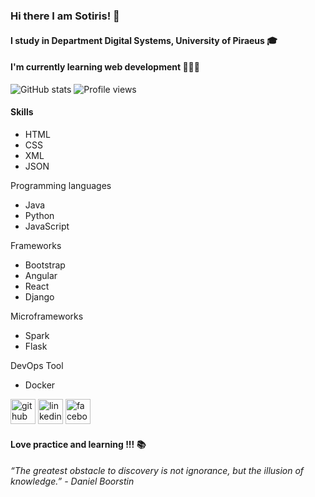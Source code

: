 ### Hi there I am Sotiris! 👋

#### I study in Department Digital Systems, University  of Piraeus 🎓

#### I'm currently learning web development 👨🏻‍💻
![GitHub stats](https://github-readme-stats.vercel.app/api?username=sotiriskarageorgopoulos&show_icons=true)
![Profile views](https://gpvc.arturio.dev/sotiriskarageorgopoulos)
#### Skills
- HTML
- CSS
- XML
- JSON

Programming languages
- Java
- Python
- JavaScript

Frameworks
- Bootstrap
- Angular
- React
- Django

Microframeworks
- Spark
- Flask

DevOps Tool
- Docker

[<img src='https://cdn.jsdelivr.net/npm/simple-icons@3.0.1/icons/github.svg' alt='github' height='40'>](https://github.com/sotiriskarageorgopoulos)  [<img src='https://cdn.jsdelivr.net/npm/simple-icons@3.0.1/icons/linkedin.svg' alt='linkedin' height='40'>](https://www.linkedin.com/in/sotiris-karageorgopoulos-537391175/)  [<img src='https://cdn.jsdelivr.net/npm/simple-icons@3.0.1/icons/facebook.svg' alt='facebook' height='40'>](https://www.facebook.com/sotiris.karageorgopoulos)

#### Love practice and learning !!! 📚

###### “The greatest obstacle to discovery is not ignorance, but the illusion of knowledge.” - Daniel Boorstin
